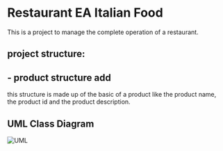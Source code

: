 
# Restaurant EA Italian Food

This is a project to manage the complete operation of a restaurant.

## project structure:

 ## - product structure add

   this structure is made up of the basic of a product like the product name, the product id and
   the product description.

## UML Class Diagram

![UML](https://github.com/eapg/restaurant/blob/feature/product/UML_Diagram.png?raw=true)
